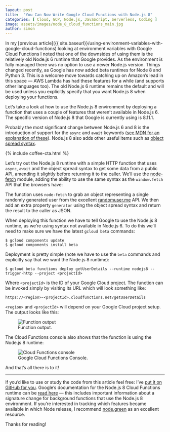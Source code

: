 ```yaml
---
layout: post
title:  "You Can Now Write Google Cloud Functions with Node.js 8"
categories: [ Cloud, GCP, Node.js, JavaScript, Serverless, Coding ]
image: assets/images/node_8_cloud_functions_main.jpg
author: simon
---
```

In my [previous article]({{ site.baseurl}}/using-environment-variables-with-google-cloud-functions) looking at environment variables with Google Cloud Functions I noted that one of the downsides of using them is the relatively old Node.js 6 runtime that Google provides. As the environment is fully managed there was no option to use a newer Node.js version. Things changed recently, as Google has now added beta runtimes for Node 8 and Python 3. This is a welcome move towards catching up on Amazon’s lead in this space — AWS Lambda has had these features for a while (and supports other languages too). The old Node.js 6 runtime remains the default and will be used unless you explicitly specify that you want Node.js 8 when deploying your functions.

Let’s take a look at how to use the Node.js 8 environment by deploying a function that uses a couple of features that weren’t available in Node.js 6. The specific version of Node.js 8 that Google is currently using is 8.11.1.

Probably the most significant change between Node.js 6 and 8 is the introduction of support for the `async` and `await` keywords ([see MDN for an explanation of these](https://developer.mozilla.org/en-US/docs/Web/JavaScript/Reference/Statements/async_function)). Node.js 8 also adds other useful items such as [object spread syntax](https://developer.mozilla.org/en-US/docs/Web/JavaScript/Reference/Operators/Spread_syntax).

{% include coffee-cta.html %}

Let’s try out the Node.js 8 runtime with a simple HTTP function that uses `async`, `await` and the object spread syntax to get some data from a public API, amending it slightly before returning it to the caller. We’ll use the [node-fetch](https://www.npmjs.com/package/node-fetch) module, adding the ability to use the same syntax as the `window.fetch` API that the browsers have:

<script src="https://gist.github.com/simonprickett/9f0beb1cde30753b35fa3237b82831d5.js"></script>

The function uses `node-fetch` to grab an object representing a single randomly generated user from the excellent [randomuser.me](https://randomuser.me/) API. We then add an extra property `generator` using the object spread syntax and return the result to the caller as JSON.

When deploying this function we have to tell Google to use the Node.js 8 runtime, as we’re using syntax not available in Node.js 6. To do this we’ll need to make sure we have the latest `gcloud beta` commands:

```
$ gcloud components update
$ gcloud components install beta
```

Deployment is pretty simple (note we have to use the `beta` commands and explicitly say that we want the Node.js 8 runtime):

```
$ gcloud beta functions deploy getUserDetails --runtime nodejs8 --trigger-http --project <projectId>
```

Where `<projectId>` is the ID of your Google Cloud project. The function can be invoked simply by visiting its URL which will look something like:

```
https://<region>-<projectId>.cloudfunctions.net/getUserDetails
```

`<region>` and `<projectId>` will depend on your Google Cloud project setup. The output looks like this:

<figure class="figure">
  <img src="{{ site.baseurl }}/assets/images/node_8_cloud_functions_output.png" class="figure-img img-fluid" alt="Function output">
  <figcaption class="figure-caption text-center">Function output.</figcaption>
</figure>

The Cloud Functions console also shows that the function is using the Node.js 8 runtime:

<figure class="figure">
  <img src="{{ site.baseurl }}/assets/images/node_8_cloud_functions_console.png" class="figure-img img-fluid" alt="Cloud Functions console">
  <figcaption class="figure-caption text-center">Google Cloud Functions Console.</figcaption>
</figure>

And that’s all there is to it!

---

If you’d like to use or study the code from this article feel free: I’ve [put it on GitHub for you](https://github.com/simonprickett/google-cloud-functions-node-8). Google’s documentation for the Node.js 8 Cloud Functions runtime can be [read here](https://cloud.google.com/functions/docs/concepts/nodejs-8-runtime) — this includes important information about a signature change for background functions that use the Node.js 8 environment. If you’re interested in tracking which features became available in which Node release, I recommend [node.green](https://node.green/) as an excellent resource.

Thanks for reading!

